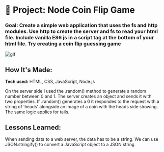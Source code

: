 # 💸 Project: Node Coin Flip Game

### Goal: Create a simple web application that uses the fs and http modules. Use http to create the server and fs to read your html file. Include vanilla ES6 js in a script tag at the bottom of your html file. Try creating a coin flip guessing game



 ![gif](https://user-images.githubusercontent.com/91163017/197418489-9a7a0647-dd83-4913-aca6-367515e1b65e.gif)



## How It's Made:

**Tech used:** HTML, CSS, JavaScript, Node.js

On the server side I used the .random() method to generate a random number between 0 and 1. The server creates an object and sends it with two properties. If .random() generates a 0 it respondes to the request with a string of 'heads' alongside an image of a coin with the heads side showing. The same logic applies for tails.

## Lessons Learned:

When sending data to a web server, the data has to be a string. We can use JSON.stringify() to convert a JavaScript object to a JSON string.
